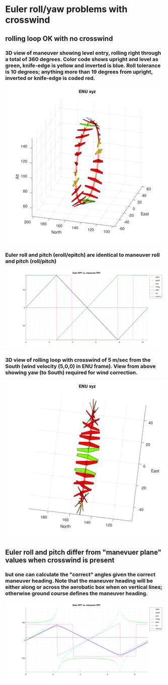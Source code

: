 # Euler roll/yaw problems with crosswind

## rolling loop OK with no crosswind
### 3D view of maneuver showing level entry, rolling right through a total of 360 degrees. Color code shows upright and level as green, knife-edge is yellow and inverted is blue. Roll tolerance is 10 degrees; anything more than 19 degrees from upright, inverted or knife-edge is coded red.

![zero crosswind loop](w0_1_3Da.svg)

### Euler roll and pitch (eroll/epitch) are identical to maneuver roll and pitch (roll/pitch)

![zero crosswind loop](w0_1_eulerVmp.svg)

### 3D view of rolling loop with crosswind of 5 m/sec from the South (wind velocity (5,0,0) in ENU frame). View from above showing yaw (to South) required for wind correction.

![5 m/sec crosswind loop](w5N_1_3Da.svg)

## Euler roll and pitch differ from "manevuer plane" values when crosswind is present

### but one can calculate the "correct" angles given the correct maneuver heading. Note that the maneuver heading will be either along or across the aerobatic box when on vertical lines; otherwise ground course defines the maneuver heading.

![5 m/sec crosswind loop](w5N_1_eulerVmp.svg)
